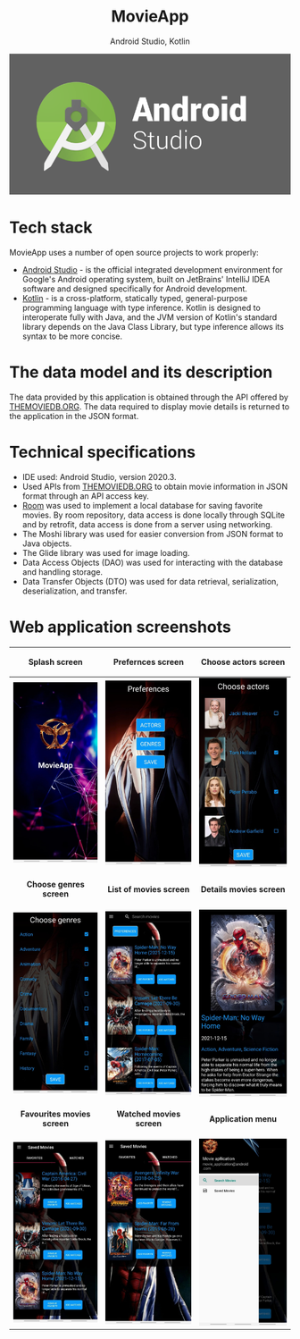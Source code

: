 <h1 align="center">
 MovieApp
</h1>
<p align="center">
 Android Studio, Kotlin
</p>

<p align="center">
 <img src="https://github.com/catalyn98/MovieApp-application/blob/main/AndroidStudio.png" />
</p>

# Tech stack
MovieApp uses a number of open source projects to work properly:
* [Android Studio](https://en.wikipedia.org/wiki/Android_Studio) - is the official integrated development environment for Google's Android operating system, built on JetBrains' IntelliJ IDEA software and designed specifically for Android development.
* [Kotlin](https://en.wikipedia.org/wiki/Kotlin_(programming_language)) -  is a cross-platform, statically typed, general-purpose programming language with type inference. Kotlin is designed to interoperate fully with Java, and the JVM version of Kotlin's standard library depends on the Java Class Library, but type inference allows its syntax to be more concise.

# The data model and its description
The data provided by this application is obtained through the API offered by [THEMOVIEDB.ORG](https://www.themoviedb.org). The data required to display movie details is returned to the application in the JSON format.

# Technical specifications
* IDE used: Android Studio, version 2020.3.
* Used APIs from [THEMOVIEDB.ORG](https://www.themoviedb.org) to obtain movie information in JSON format through an API access key.
* [Room](https://developer.android.com/training/data-storage/room) was used to implement a local database for saving favorite movies. By room repository, data access is done locally through SQLite and by retrofit, data access is done from a server using networking.
* The Moshi library was used for easier conversion from JSON format to Java objects.
* The Glide library was used for image loading.
* Data Access Objects (DAO) was used for interacting with the database and handling storage. 
* Data Transfer Objects (DTO) was used for data retrieval, serialization, deserialization, and transfer.

# Web application screenshots 
| <p align="center">**Splash screen**</p> | <p align="center">**Prefernces screen**</p> | <p align="center">**Choose actors screen**</p> |
| ------------ | ------------ | ------------ |
| <img src="https://github.com/catalyn98/MovieApp-application/blob/main/Screenshots/1.Splashscreen.jpg" />  |  <img src="https://github.com/catalyn98/MovieApp-application/blob/main/Screenshots/2.PreferencesScreen.jpg" /> | <img src="https://github.com/catalyn98/MovieApp-application/blob/main/Screenshots/3.ChooseActorsScreen.jpg" /> |
| <p align="center">**Choose genres screen**</p> | <p align="center">**List of movies screen**</p> | <p align="center">**Details movies screen**</p> |
| <img src="https://github.com/catalyn98/MovieApp-application/blob/main/Screenshots/4.ChooseGenresScreen.jpg" />| <img src="https://github.com/catalyn98/MovieApp-application/blob/main/Screenshots/5.ListOfMoviesScreen.jpg" /> | <img src="https://github.com/catalyn98/MovieApp-application/blob/main/Screenshots/6.DetailsMoviesScreen.jpg" /> |
| <p align="center">**Favourites movies screen**</p> | <p align="center">**Watched movies screen**</p> | <p align="center">**Application menu**</p> |
| <img src="https://github.com/catalyn98/MovieApp-application/blob/main/Screenshots/7.FavoritesMoviesScreen.jpg" /> | <img src="https://github.com/catalyn98/MovieApp-application/blob/main/Screenshots/8.WatchedMoviesScreen.jpg" /> | <img src="https://github.com/catalyn98/MovieApp-application/blob/main/Screenshots/9.ApplicationMenu.jpg" /> |
